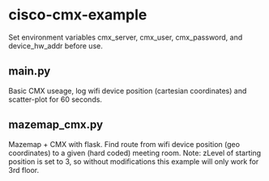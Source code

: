 # cisco-cmx-example
Set environment variables cmx_server, cmx_user, cmx_password, and device_hw_addr before use.


## main.py
Basic CMX useage, log wifi device position (cartesian coordinates) and scatter-plot for 60 seconds.

## mazemap_cmx.py
Mazemap + CMX with flask. Find route from wifi device position (geo coordinates) to a given (hard coded) meeting room. Note: zLevel of starting position is set to 3, so without modifications this example will only work for 3rd floor.
